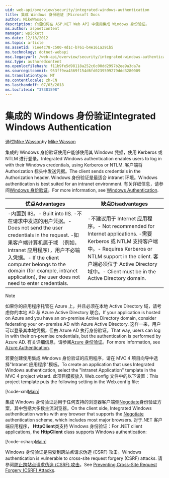 ```yaml
---
uid: web-api/overview/security/integrated-windows-authentication
title: 集成 Windows 身份验证 |Microsoft Docs
author: MikeWasson
description: 介绍如何在 ASP.NET Web API 中使用集成 Windows 身份验证。
ms.author: aspnetcontent
manager: wpickett
ms.date: 12/18/2012
ms.topic: article
ms.assetid: 71ee4c78-c500-4d1c-b761-b4e161a291b5
ms.technology: dotnet-webapi
msc.legacyurl: /web-api/overview/security/integrated-windows-authentication
msc.type: authoredcontent
ms.openlocfilehash: f11b9fe5d98118a252c6c00dd2997b2ee9a3da7a
ms.sourcegitcommit: 953ff9ea4369f154d6fd0239599279ddd3280009
ms.translationtype: MT
ms.contentlocale: zh-CN
ms.lasthandoff: 07/03/2018
ms.locfileid: "37381598"
---
```

<a name="integrated-windows-authentication"></a><span data-ttu-id="00735-103">集成的 Windows 身份验证</span><span class="sxs-lookup"><span data-stu-id="00735-103">Integrated Windows Authentication</span></span>
====================
<span data-ttu-id="00735-104">通过[Mike Wasson](https://github.com/MikeWasson)</span><span class="sxs-lookup"><span data-stu-id="00735-104">by [Mike Wasson](https://github.com/MikeWasson)</span></span>

<span data-ttu-id="00735-105">集成的 Windows 身份验证使用户能够使用其 Windows 凭据，使用 Kerberos 或 NTLM 进行登录。</span><span class="sxs-lookup"><span data-stu-id="00735-105">Integrated Windows authentication enables users to log in with their Windows credentials, using Kerberos or NTLM.</span></span> <span data-ttu-id="00735-106">客户端将 Authorization 标头中发送凭据。</span><span class="sxs-lookup"><span data-stu-id="00735-106">The client sends credentials in the Authorization header.</span></span> <span data-ttu-id="00735-107">Windows 身份验证是最适合 intranet 环境。</span><span class="sxs-lookup"><span data-stu-id="00735-107">Windows authentication is best suited for an intranet environment.</span></span> <span data-ttu-id="00735-108">有关详细信息，请参阅[Windows 身份验证](https://www.iis.net/configreference/system.webserver/security/authentication/windowsauthentication)。</span><span class="sxs-lookup"><span data-stu-id="00735-108">For more information, see [Windows Authentication](https://www.iis.net/configreference/system.webserver/security/authentication/windowsauthentication).</span></span>

| <span data-ttu-id="00735-109">优点</span><span class="sxs-lookup"><span data-stu-id="00735-109">Advantages</span></span> | <span data-ttu-id="00735-110">缺点</span><span class="sxs-lookup"><span data-stu-id="00735-110">Disadvantages</span></span> |
| --- | --- |
| <span data-ttu-id="00735-111">-内置到 IIS。</span><span class="sxs-lookup"><span data-stu-id="00735-111">- Built into IIS.</span></span> <span data-ttu-id="00735-112">-不在请求中发送的用户凭据。</span><span class="sxs-lookup"><span data-stu-id="00735-112">- Does not send the user credentials in the request.</span></span> <span data-ttu-id="00735-113">-如果客户端计算机属于域 （例如，intranet 应用程序），用户不必输入凭据。</span><span class="sxs-lookup"><span data-stu-id="00735-113">- If the client computer belongs to the domain (for example, intranet application), the user does not need to enter credentials.</span></span> | <span data-ttu-id="00735-114">-不建议用于 Internet 应用程序。</span><span class="sxs-lookup"><span data-stu-id="00735-114">- Not recommended for Internet applications.</span></span> <span data-ttu-id="00735-115">-需要 Kerberos 或 NTLM 支持客户端中。</span><span class="sxs-lookup"><span data-stu-id="00735-115">- Requires Kerberos or NTLM support in the client.</span></span> <span data-ttu-id="00735-116">客户端必须位于 Active Directory 域中。</span><span class="sxs-lookup"><span data-stu-id="00735-116">- Client must be in the Active Directory domain.</span></span> |

> [!NOTE]
> <span data-ttu-id="00735-117">如果你的应用程序托管在 Azure 上，并且必须在本地 Active Directory 域，请考虑你的本地 AD 与 Azure Active Directory 联合。</span><span class="sxs-lookup"><span data-stu-id="00735-117">If your application is hosted on Azure and you have an on-premise Active Directory domain, consider federating your on-premise AD with Azure Active Directory.</span></span> <span data-ttu-id="00735-118">这样一来，用户可以登录其本地凭据，但由 Azure AD 执行身份验证。</span><span class="sxs-lookup"><span data-stu-id="00735-118">That way, users can log in with their on-premise credentials, but the authentication is performed by Azure AD.</span></span> <span data-ttu-id="00735-119">有关详细信息，请参阅[Azure 身份验证](../../../visual-studio/overview/2012/windows-azure-authentication.md)。</span><span class="sxs-lookup"><span data-stu-id="00735-119">For more information, see [Azure Authentication](../../../visual-studio/overview/2012/windows-azure-authentication.md).</span></span>


<span data-ttu-id="00735-120">若要创建使用集成 Windows 身份验证的应用程序，请在 MVC 4 项目向导中选择"Intranet 应用程序"模板。</span><span class="sxs-lookup"><span data-stu-id="00735-120">To create an application that uses Integrated Windows authentication, select the "Intranet Application" template in the MVC 4 project wizard.</span></span> <span data-ttu-id="00735-121">此项目模板放入 Web.config 文件中的以下设置：</span><span class="sxs-lookup"><span data-stu-id="00735-121">This project template puts the following setting in the Web.config file:</span></span>

[!code-xml[Main](integrated-windows-authentication/samples/sample1.xml)]

<span data-ttu-id="00735-122">集成 Windows 身份验证适用于任何支持的浏览器客户端侧[Negotiate](http://www.ietf.org/rfc/rfc4559.txt)身份验证方案，其中包括大多数主流浏览器。</span><span class="sxs-lookup"><span data-stu-id="00735-122">On the client side, Integrated Windows authentication works with any browser that supports the [Negotiate](http://www.ietf.org/rfc/rfc4559.txt) authentication scheme, which includes most major browsers.</span></span> <span data-ttu-id="00735-123">对于.NET 客户端应用程序， **HttpClient**类支持 Windows 身份验证：</span><span class="sxs-lookup"><span data-stu-id="00735-123">For .NET client applications, the **HttpClient** class supports Windows authentication:</span></span>

[!code-csharp[Main](integrated-windows-authentication/samples/sample2.cs)]

<span data-ttu-id="00735-124">Windows 身份验证是易受到跨站点请求伪造 (CSRF) 攻击。</span><span class="sxs-lookup"><span data-stu-id="00735-124">Windows authentication is vulnerable to cross-site request forgery (CSRF) attacks.</span></span> <span data-ttu-id="00735-125">请参阅[防止跨站点请求伪造 (CSRF) 攻击](preventing-cross-site-request-forgery-csrf-attacks.md)。</span><span class="sxs-lookup"><span data-stu-id="00735-125">See [Preventing Cross-Site Request Forgery (CSRF) Attacks](preventing-cross-site-request-forgery-csrf-attacks.md).</span></span>
